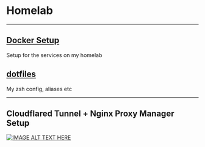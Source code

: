 # Homelab

---

## [Docker Setup](./homelab)
Setup for the services on my homelab  

## [dotfiles](./config)
My zsh config, aliases etc

---

## Cloudflared Tunnel + Nginx Proxy Manager Setup

[![IMAGE ALT TEXT HERE](https://img.youtube.com/vi/Udc6HeOqxCY/0.jpg)](https://www.youtube.com/watch?v=Udc6HeOqxCY&ab_channel=AbhinavKM)
